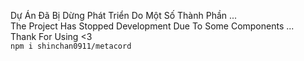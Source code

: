 Dự Án Đã Bị Dừng Phát Triển Do Một Số Thành Phần ... <br>
The Project Has Stopped Development Due To Some Components ... <br>
Thank For Using <3 <br>
``` npm i shinchan0911/metacord ```
